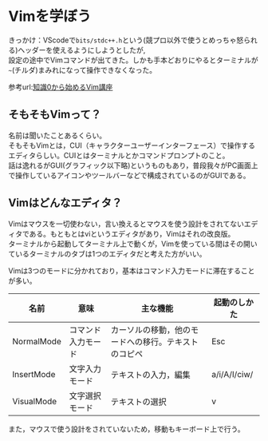 # Vimを学ぼう

きっかけ：VScodeで`bits/stdc++.h`という(競プロ以外で使うとめっちゃ怒られる)ヘッダーを使えるようにしようとしたが,  
設定の途中でVimコマンドが出てきた。しかも手本どおりにやるとターミナルが`~`(チルダ)まみれになって操作できなくなった。  

参考url:[知識0から始めるVim講座](https://qiita.com/JpnLavender/items/fabcc79b4ab0d52e1f6d)

## そもそもVimって？

名前は聞いたことあるくらい。  
そもそもVimとは，CUI（キャラクターユーザーインターフェース）で操作するエディタらしい。CUIとはターミナルとかコマンドプロンプトのこと。  
話は逸れるがGUI(グラフィック以下略)というものもあり，普段我々がPC画面上で操作しているアイコンやツールバーなどで構成されているのがGUIである。  

## Vimはどんなエディタ？

Vimはマウスを一切使わない，言い換えるとマウスを使う設計をされてないエディタである。もともとはviというエディタがあり，Vimはそれの改良版。  
ターミナルから起動してターミナル上で動くが，Vimを使っている間はその開いているターミナルのタブは1つのエディタだと考えた方がいい。  

Vimは3つのモードに分かれており，基本はコマンド入力モードに滞在することが多い。

|名前|意味|主な機能|起動のしかた|
|----|----|----|----|
|NormalMode|コマンド入力モード|カーソルの移動，他のモードへの移行。テキストのコピペ|Esc|
|InsertMode|文字入力モード|テキストの入力，編集|a/i/A/I/ciw/|
|VisualMode|文字選択モード|テキストの選択|v|  


また，マウスで使う設計をされていないため，移動もキーボード上で行う。
